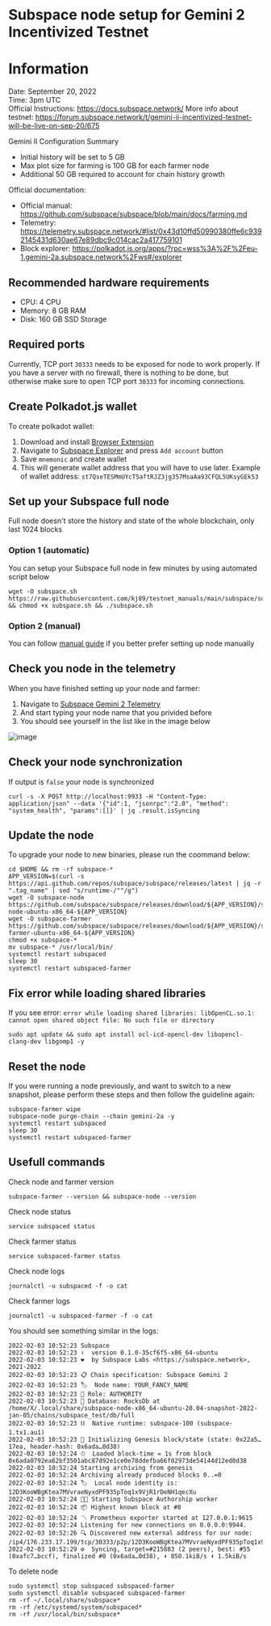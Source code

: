 
# Subspace node setup for Gemini 2 Incentivized Testnet

# Information
Date: September 20, 2022 \
Time: 3pm UTC \
Official Instructions: https://docs.subspace.network/ 
More info about testnet: https://forum.subspace.network/t/gemini-ii-incentivized-testnet-will-be-live-on-sep-20/675

Gemini II Configuration Summary
- Initial history will be set to 5 GB
- Max plot size for farming is 100 GB for each farmer node
- Additional 50 GB required to account for chain history growth

Official documentation:
- Official manual: https://github.com/subspace/subspace/blob/main/docs/farming.md
- Telemetry: https://telemetry.subspace.network/#list/0x43d10ffd50990380ffe6c9392145431d630ae67e89dbc9c014cac2a417759101
- Block explorer: https://polkadot.js.org/apps/?rpc=wss%3A%2F%2Feu-1.gemini-2a.subspace.network%2Fws#/explorer

## Recommended hardware requirements
- CPU: 4 CPU
- Memory: 8 GB RAM
- Disk: 160 GB SSD Storage

## Required ports
Currently, TCP port `30333` needs to be exposed for node to work properly.
If you have a server with no firewall, there is nothing to be done, but otherwise make sure to open TCP port `30333` for incoming connections.

## Create Polkadot.js wallet
To create polkadot wallet:
1. Download and install [Browser Extension](https://polkadot.js.org/extension/)
2. Navigate to [Subspace Explorer](https://polkadot.js.org/apps/?rpc=wss%3A%2F%2Feu-1.gemini-2a.subspace.network%2Fws#/accounts) and press `Add account` button
3. Save `mnemonic` and create wallet
4. This will generate wallet address that you will have to use later. Example of wallet address: `st7QseTESMmUYcT5aftRJZ3jg357MsaAa93CFQL5UKsyGEk53`

## Set up your Subspace full node
Full node doesn't store the history and state of the whole blockchain, only last 1024 blocks
### Option 1 (automatic)
You can setup your Subspace full node in few minutes by using automated script below
```
wget -O subspace.sh https://raw.githubusercontent.com/kj89/testnet_manuals/main/subspace/subspace.sh && chmod +x subspace.sh && ./subspace.sh
```

### Option 2 (manual)
You can follow [manual guide](https://github.com/kj89/testnet_manuals/blob/main/subspace/manual_install.md) if you better prefer setting up node manually

## Check you node in the telemetry
When you have finished setting up your node and farmer:
1. Navigate to [Subspace Gemini 2 Telemetry](https://telemetry.subspace.network/#list/0x43d10ffd50990380ffe6c9392145431d630ae67e89dbc9c014cac2a417759101)
2. And start typing your node name that you privided before
3. You should see yourself in the list like in the image below

![image](https://user-images.githubusercontent.com/50621007/171700021-8997d43b-408f-4275-982f-60896b0df8fb.png)

## Check your node synchronization
If output is `false` your node is synchronized
```
curl -s -X POST http://localhost:9933 -H "Content-Type: application/json" --data '{"id":1, "jsonrpc":"2.0", "method": "system_health", "params":[]}' | jq .result.isSyncing
```

## Update the node
To upgrade your node to new binaries, please run the coommand below:
```
cd $HOME && rm -rf subspace-*
APP_VERSION=$(curl -s https://api.github.com/repos/subspace/subspace/releases/latest | jq -r ".tag_name" | sed "s/runtime-/""/g")
wget -O subspace-node https://github.com/subspace/subspace/releases/download/${APP_VERSION}/subspace-node-ubuntu-x86_64-${APP_VERSION}
wget -O subspace-farmer https://github.com/subspace/subspace/releases/download/${APP_VERSION}/subspace-farmer-ubuntu-x86_64-${APP_VERSION}
chmod +x subspace-*
mv subspace-* /usr/local/bin/
systemctl restart subspaced
sleep 30
systemctl restart subspaced-farmer
```

## Fix error while loading shared libraries
If you see error: `error while loading shared libraries: libOpenCL.so.1: cannot open shared object file: No such file or directory`
```
sudo apt update && sudo apt install ocl-icd-opencl-dev libopencl-clang-dev libgomp1 -y
```

## Reset the node
If you were running a node previously, and want to switch to a new snapshot, please perform these steps and then follow the guideline again:
```
subspace-farmer wipe
subspace-node purge-chain --chain gemini-2a -y
systemctl restart subspaced
sleep 30
systemctl restart subspaced-farmer
```

## Usefull commands
Check node and farmer version
```
subspace-farmer --version && subspace-node --version
```

Check node status
```
service subspaced status
```

Check farmer status
```
service subspaced-farmer status
```

Check node logs
```
journalctl -u subspaced -f -o cat
```

Check farmer logs
```
journalctl -u subspaced-farmer -f -o cat
```

You should see something similar in the logs:
```
2022-02-03 10:52:23 Subspace
2022-02-03 10:52:23 ✌️  version 0.1.0-35cf6f5-x86_64-ubuntu
2022-02-03 10:52:23 ❤️  by Subspace Labs <https://subspace.network>, 2021-2022
2022-02-03 10:52:23 📋 Chain specification: Subspace Gemini 2
2022-02-03 10:52:23 🏷  Node name: YOUR_FANCY_NAME
2022-02-03 10:52:23 👤 Role: AUTHORITY
2022-02-03 10:52:23 💾 Database: RocksDb at /home/X/.local/share/subspace-node-x86_64-ubuntu-20.04-snapshot-2022-jan-05/chains/subspace_test/db/full
2022-02-03 10:52:23 ⛓  Native runtime: subspace-100 (subspace-1.tx1.au1)
2022-02-03 10:52:23 🔨 Initializing Genesis block/state (state: 0x22a5…17ea, header-hash: 0x6ada…0d38)
2022-02-03 10:52:24 ⏱  Loaded block-time = 1s from block 0x6ada0792ea62bf3501abc87d92e1ce0e78ddefba66f02973de54144d12ed0d38
2022-02-03 10:52:24 Starting archiving from genesis
2022-02-03 10:52:24 Archiving already produced blocks 0..=0
2022-02-03 10:52:24 🏷  Local node identity is: 12D3KooWBgKtea7MVvraeNyxdPF935pToq1x9VjR1rDeNH1qecXu
2022-02-03 10:52:24 🧑‍🌾 Starting Subspace Authorship worker
2022-02-03 10:52:24 📦 Highest known block at #0
2022-02-03 10:52:24 〽️ Prometheus exporter started at 127.0.0.1:9615
2022-02-03 10:52:24 Listening for new connections on 0.0.0.0:9944.
2022-02-03 10:52:26 🔍 Discovered new external address for our node: /ip4/176.233.17.199/tcp/30333/p2p/12D3KooWBgKtea7MVvraeNyxdPF935pToq1x9VjR1rDeNH1qecXu
2022-02-03 10:52:29 ⚙️  Syncing, target=#215883 (2 peers), best: #55 (0xafc7…bccf), finalized #0 (0x6ada…0d38), ⬇ 850.1kiB/s ⬆ 1.5kiB/s
```

To delete node
```
sudo systemctl stop subspaced subspaced-farmer
sudo systemctl disable subspaced subspaced-farmer
rm -rf ~/.local/share/subspace*
rm -rf /etc/systemd/system/subspaced*
rm -rf /usr/local/bin/subspace*
```
